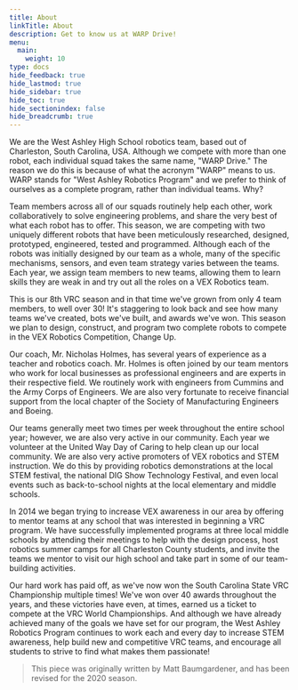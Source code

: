 ```yaml
---
title: About
linkTitle: About
description: Get to know us at WARP Drive!
menu:
  main:
    weight: 10
type: docs
hide_feedback: true
hide_lastmod: true
hide_sidebar: true
hide_toc: true
hide_sectionindex: false
hide_breadcrumb: true
---
```


We are the West Ashley High School robotics team, based out of Charleston, South Carolina, USA. Although we compete with more than one robot, each individual squad takes the same name, "WARP Drive." The reason we do this is because of what the acronym "WARP" means to us. WARP stands for "West Ashley Robotics Program" and we prefer to think of ourselves as a complete program, rather than individual teams. Why?

Team members across all of our squads routinely help each other, work collaboratively to solve engineering problems, and share the very best of what each robot has to offer. This season, we are competing with two uniquely different robots that have been meticulously researched, designed, prototyped, engineered, tested and programmed. Although each of the robots was initially designed by our team as a whole, many of the specific mechanisms, sensors, and even team strategy varies between the teams. Each year, we assign team members to new teams, allowing them to learn skills they are weak in and try out all the roles on a VEX Robotics team.

This is our 8th VRC season and in that time we've grown from only 4 team members, to well over 30! It's staggering to look back and see how many teams we've created, bots we've built, and awards we've won. This season we plan to design, construct, and program two complete robots to compete in the VEX Robotics Competition, Change Up.

Our coach, Mr. Nicholas Holmes, has several years of experience as a teacher and robotics coach. Mr. Holmes is often joined by our team mentors who work for local businesses as professional engineers and are experts in their respective field. We routinely work with engineers from Cummins and the Army Corps of Engineers. We are also very fortunate to receive financial support from the local chapter of the Society of Manufacturing Engineers and Boeing.

Our teams generally meet two times per week throughout the entire school year; however, we are also very active in our community. Each year we volunteer at the United Way Day of Caring to help clean up our local community. We are also very active promoters of VEX robotics and STEM instruction. We do this by providing robotics demonstrations at the local STEM festival, the national DIG Show Technology Festival, and even local events such as back-to-school nights at the local elementary and middle schools.

In 2014 we began trying to increase VEX awareness in our area by offering to mentor teams at any school that was interested in beginning a VRC program. We have successfully implemented programs at three local middle schools by attending their meetings to help with the design process, host robotics summer camps for all Charleston County students, and invite the teams we mentor to visit our high school and take part in some of our team-building activities.

Our hard work has paid off, as we've now won the South Carolina State VRC Championship multiple times! We've won over 40 awards throughout the years, and these victories have even, at times, earned us a ticket to compete at the VRC World Championships. And although we have already achieved many of the goals we have set for our program, the West Ashley Robotics Program continues to work each and every day to increase STEM awareness, help build new and competitive VRC teams, and encourage all students to strive to find what makes them passionate!

> This piece was originally written by Matt Baumgardener, and has been revised for the 2020 season.